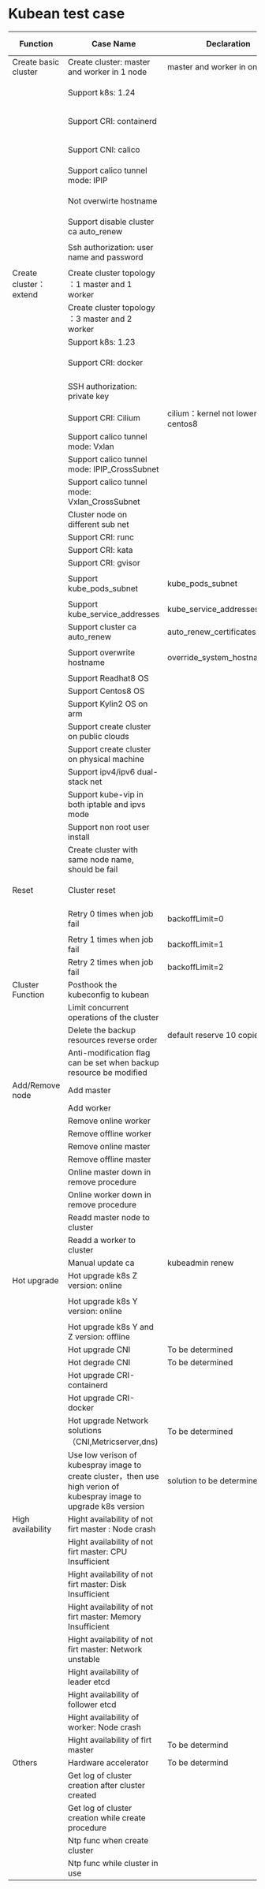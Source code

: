 # Kubean test case

| Function              | Case Name                                                                                                           | Declaration                          | Requirement ID | Status                 | Code Link                                                                   | Test details                                                                                    |
|-----------------------|---------------------------------------------------------------------------------------------------------------------|--------------------------------------|---------------|------------------------|-----------------------------------------------------------------------------|-------------------------------------------------------------------------------------------------|
| Create basic cluster  | Create cluster: master and worker in 1 node                                                                         | master and worker in one node        | C-001         |                        |                                                                             | [detail](./testcase_details/create_cluster.md#create-basic-cluster)                             |
|                       | Support k8s: 1.24                                                                                                   |                                      | C-012         |<ul><li>[x] </li></ul>  |[Code Link](../../test/kubean_sonobouy_e2e/kubean_cluster_sonobouy_test.go) | [detail](./testcase_details/create_cluster.md#support-k8s-124)                             |
|                       | Support CRI: containerd                                                                                             |                                      | C-013         | <ul><li>[x] </li></ul> | [Code Link](../../test/kubean_functions_e2e/kubean_cluster_install_test.go) | [detail](./testcase_details/create_cluster.md#create-basic-cluster)                             |
|                       | Support CNI: calico                                                                                                 |                                      | C-001/N-37    | <ul><li>[x] </li></ul> | [Code Link](../../test/kubean_sonobouy_e2e/kubean_cluster_sonobouy_test.go) | [detail](./testcase_details/create_cluster.md#support-cni-calico)                             |
|                       | Support calico tunnel mode: IPIP                                                                                    |                                      |               |                        |                                                                             | [detail](./testcase_details/create_cluster.md#create-basic-cluster)                             |
|                       | Not overwirte hostname                                                                                              |                                      | C-001         | <ul><li>[x] </li></ul> | [Code Link](../../test/kubean_functions_e2e/kubean_cluster_install_test.go) | [detail](./testcase_details/create_cluster.md#not-overwrite-hostname)                             |
|                       | Support disable cluster ca auto_renew                                                                               |                                      | C-015         |                        |                                                                             | [detail](./testcase_details/create_cluster.md#create-basic-cluster)                             |
|                       | Ssh authorization: user name and password                                                                           |                                      |               | <ul><li>[x] </li></ul> | [Code Link](../../test/kubean_sonobouy_e2e/kubean_cluster_sonobouy_test.go) | [detail](./testcase_details/create_cluster.md#create-basic-cluster)                             |
| Create cluster：extend | Create cluster topology ：1 master and 1 worker                                                                      |                                      |               | <ul><li>[x] </li></ul> | [Code Link](../../test/kubean_sonobouy_e2e/kubean_cluster_sonobouy_test.go)| [detail](./testcase_details/create_cluster.md#create-cluster-with-one-master-and-one-worker)    |
|                       | Create cluster topology ：3 master and 2 worker                                                                      |                                      | C-012         |                        |                                                                             | [detail](./testcase_details/create_cluster.md#create-cluster-topology-3-master-and-2-worker)    |
|                       | Support k8s: 1.23                                                                                                    |                                      | C-012         |                        |                                                                             | [detail](./testcase_details/create_cluster.md#support-k8s-1230)               |
|                       | Support CRI: docker                                                                                                  |                                      | C-001         | <ul><li>[x] </li></ul> | [Code Link](../../test/kubean_sonobouy_e2e/kubean_cluster_sonobouy_test.go) | [detail](./testcase_details/create_cluster.md#support-cri-docker)             |
|                       | SSH authorization: private key                                                                                      |                                      |               | <ul><li>[x] </li></ul>  | [Code Link](../../test/kubean_add_remove_worker_e2e/kubean_add_remove_worker_test.go) | [detail](./testcase_details/create_cluster.md#ssh-authorization-private-key)  |
|                       | Support CRI: Cilium                                                                                                  | cilium：kernel not lower than centos8 | C-001         |                        |                                                                             | [detail](./testcase_details/create_cluster.md#create_cluster.md#support-cricilium )             |
|                       | Support calico tunnel mode: Vxlan                                                                                   |                                      | C-001         |                        |                                                                             |                                                                                                 |
|                       | Support calico tunnel mode: IPIP_CrossSubnet                                                                        |                                      | C-001         |                        |                                                                             |                                                                                                 |
|                       | Support calico tunnel mode: Vxlan_CrossSubnet                                                                       |                                      | C-001         |                        |                                                                             |                                                                                                 |
|                       | Cluster node on different sub net                                                                                   |                                      | C-001         |                        |                                                                             |                                                                                                 |
|                       | Support CRI: runc                                                                                                    |                                      | C-042         |                        |                                                                             |                                                                                                 |
|                       | Support CRI: kata                                                                                                    |                                      | C-042         |                        |                                                                             |                                                                                                 |
|                       | Support CRI: gvisor                                                                                                  |                                      | C-042         |                        |                                                                             |                                                                                                 |
|                       | Support kube_pods_subnet                                                                                            | kube_pods_subnet                     | C-001         | <ul><li>[x] </li></ul> | [Code Link](../../test/kubean_functions_e2e/kubean_cluster_install_test.go)  | [detail](./testcase_details/create_cluster.md#support-kube_pods_subnet)       |
|                       | Support kube_service_addresses                                                                                      | kube_service_addresses               | C-001         |                        |                                                                             | [detail](./testcase_details/create_cluster.md#support-kube_service_addresses) |
|                       | Support cluster ca auto_renew                                                                                       | auto_renew_certificates:true         | C-001         |                        |                                                                             | [detail](./testcase_details/create_cluster.md#support-cluster-ca-auto_renew)  |
|                       | Support overwrite hostname                                                                                          | override_system_hostname=true        | C-001         | <ul><li>[x] </li></ul> | [Code Link](../../test/kubean_sonobouy_e2e/kubean_cluster_sonobouy_test.go) | [detail](./testcase_details/create_cluster.md#support-overwrite-hostname)                 |
|                       | Support Readhat8 OS                                                                                                 |                                      | C-001         |                        |                                                                             | [detail](./testcase_details/create_cluster.md#support-readhat8-os)                              |
|                       | Support Centos8 OS                                                                                                  |                                      | C-001         |                        |                                                                             | [detail](./testcase_details/create_cluster.md#support-centos8-os)                               |
|                       | Support Kylin2 OS on arm                                                                                            |                                      | C-001         |                        |                                                                             |                                                                                                 |
|                       | Support create cluster on public clouds                                                                             |                                      | C-001         |                        |                                                                             |                                                                                                 |
|                       | Support create cluster on physical machine                                                                          |                                      | C-001         |                        |                                                                             |                                                                                                 |
|                       | Support ipv4/ipv6 dual-stack net                                                                                    |                                      | C-001         |                        |                                                                             |                                                                                                 |
|                       | Support kube-vip in both iptable and ipvs mode                                                                      |                                      | C-001         |                        |                                                                             |                                                                                                 |
|                       | Support non root user install                                                                                       |                                      | C-001         |                        |                                                                             |                                                                                                 |
|                       | Create cluster with same node name, should be fail                                                                  |                                      | C-001         |                        |                                                                             | [detail](./testcase_details/create_cluster.md#create-cluster-set-all-the-nodes-with-same-name) |
| Reset                 | Cluster reset                                                                                                       |                                      |               | <ul><li>[x] </li></ul> | [Code Link](../../test/kubean_functions_e2e/kubean_cluster_install_test.go) | [detail](./testcase_details/cluster_operation.md#cluster-reset)                                 |
|                       | Retry 0 times when job fail                                                                                         | backoffLimit=0                       |               | <ul><li>[x] </li></ul> | [Code Link](../../test/kubeanOps_functions_e2e/kubean_bol0_test.go)          | [detail](./testcase_details/cluster_operation.md#retry-0-times-when-job-fail)                                    |
|                       | Retry 1 times when job fail                                                                                         | backoffLimit=1                       |               |                        |                                                                             |                                                                                                 |
|                       | Retry 2 times when job fail                                                                                         | backoffLimit=2                       |               |                        |                                                                             |                                                                                                 |
| Cluster Function      | Posthook  the kubeconfig  to kubean                                                                                 |                                      |               |                        |                                                                             | [detail](./testcase_details/kubean_func.md#posthook-cluster-kubeconfig)                         |
|                       | Limit concurrent operations of the cluster                                                                          |                                      |               |                        |                                                                             |                                                                                                 |
|                       | Delete the backup resources reverse order                                                                           | default reserve 10 copies            |               |                        |                                                                             |                                                                                                 |
|                       | Anti-modification flag can be set when backup resource be modified                                                  |                                      |               |                        |                                                                             |                                                                                                 |
| Add/Remove node       | Add master                                                                                                          |                                      | C-004         |                        |                                                                             |                                                                                                 |
|                       | Add worker                                                                                                          |                                      | C-004         |                        |                                                                             | [detail](./testcase_details/cluster_operation.md#add-worker)                                    |
|                       | Remove online worker                                                                                                |                                      | C-004         |                        |                                                                             | [detail](./testcase_details/cluster_operation.md#remove-online-worker)                          |
|                       | Remove offline worker                                                                                               |                                      | C-004         |                        |                                                                             | [detail](./testcase_details/cluster_operation.md#remove-offline-worker)                         |
|                       | Remove online master                                                                                                |                                      | C-004         |                        |                                                                             |                                                                                                 |
|                       | Remove offline master                                                                                               |                                      | C-004         |                        |                                                                             |                                                                                                 |
|                       | Online master down in remove procedure                                                                              |                                      | C-004         |                        |                                                                             |                                                                                                 |
|                       | Online worker down in remove procedure                                                                              |                                      | C-004         |                        |                                                                             | [detail](./testcase_details/cluster_operation.md#online-worker-down-in-remove-procedure)        |
|                       | Readd master node to cluster                                                                                        |                                      | C-015         |                        |                                                                             |                                                                                                 |
|                       | Readd a worker to cluster                                                                                           |                                      | C-015         |                        |                                                                             | [detail](./testcase_details/cluster_operation.md#readd-a-worker-to-cluster)                     |
|                       | Manual update ca                                                                                                    | kubeadmin renew                      | C-015         |                        |                                                                             |                                                                                                 |
| Hot upgrade           | Hot upgrade k8s Z version: online                                                                                   |                                      | C-003         |                        |                                                                             |                                                                                                 |
|                       | Hot upgrade k8s Y version: online                                                                                   |                                      | C-003         | <ul><li>[x] </li></ul> |[Code Link](../../test/kubean_sonobouy_e2e/kubean_cluster_sonobouy_test.go)  | [detail](./testcase_details/cluster_operation.md#hot-upgrade-k8s-y-version-online)              |
|                       | Hot upgrade k8s Y and Z version: offline                                                                            |                                      | C-003         |                        |                                                                             |                                                                                                 |
|                       | Hot upgrade CNI                                                                                                     | To be determined                     | C-003         |                        |                                                                             |                                                                                                 |
|                       | Hot degrade CNI                                                                                                     | To be determined                     | C-003         |                        |                                                                             |                                                                                                 |
|                       | Hot upgrade CRI-containerd                                                                                          |                                      | C-003         |                        |                                                                             |                                                                                                 |
|                       | Hot upgrade CRI-docker                                                                                              |                                      | C-003         |                        |                                                                             |                                                                                                 |
|                       | Hot upgrade Network solutions（CNI,Metricserver,dns)                                                                 | To be determined                     | C-003         |                        |                                                                             |                                                                                                 |
|                       | Use low verison of kubespray image to create cluster，then use high verion of kubespray image to upgrade k8s version | solution to be determined            | C-003         |                        |                                                                             |                                                                                                 |
| High availability     | Hight availability of not firt master : Node crash                                                                  |                                      | L-019         |                        |                                                                             |                                                                                                 |
|                       | Hight availability of not firt master: CPU Insufficient                                                             |                                      | L-019         |                        |                                                                             |                                                                                                 |
|                       | Hight availability of not firt master: Disk Insufficient                                                            |                                      | L-019         |                        |                                                                             |                                                                                                 |
|                       | Hight availability of not firt master: Memory Insufficient                                                          |                                      | L-019         |                        |                                                                             |                                                                                                 |
|                       | Hight availability of not firt master: Network unstable                                                             |                                      | L-019         |                        |                                                                             |                                                                                                 |
|                       | Hight availability of leader etcd                                                                                   |                                      | L-019         |                        |                                                                             |                                                                                                 |
|                       | Hight availability of follower etcd                                                                                 |                                      | L-019         |                        |                                                                             |                                                                                                 |
|                       | Hight availability of worker: Node crash                                                                            |                                      | L-018         |                        |                                                                             |                                                                                                 |
|                       | Hight availability of firt master                                                                                   | To be determind                      | L-019         |                        |                                                                             |                                                                                                 |
| Others                | Hardware accelerator                                                                                                | To be determind                      |               |                        |                                                                             |                                                                                                 |
|                       | Get log of cluster creation after cluster created                                                                   |                                      | C-002         |                        |                                                                             |                                                                                                 |
|                       | Get log of cluster creation while create procedure                                                                  |                                      | C-002         |                        |                                                                             |                                                                                                 |
|                       | Ntp func when create cluster                                                                                        |                                      | C-001         |                        |                                                                             | [detail](./testcase_details/create_cluster.md#ntp-func-when-create-cluster)                     |
|                       | Ntp func while cluster in use                                                                                       |                                      | C-001         |                        |                                                                             | [detail](./testcase_details/cluster_operation.md#readd-a-worker-to-cluster)                     |
